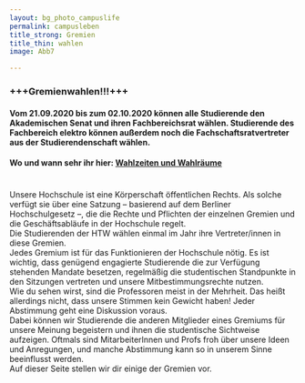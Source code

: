 ```yaml
---
layout: bg_photo_campuslife
permalink: campusleben
title_strong: Gremien
title_thin: wahlen
image: Abb7

---
```

### **+++Gremienwahlen!!!+++**

#### Vom 21.09.2020 bis zum 02.10.2020 können alle Studierende den Akademischen Senat und ihren Fachbereichsrat wählen. Studierende des Fachbereich elektro können außerdem noch die Fachschaftsratvertreter aus der Studierendenschaft wählen.

#### Wo und wann sehr ihr hier: [Wahlzeiten und Wahlräume](https://www.htw-berlin.de/fileadmin/HTW/Zentral/Zentraler_Wahlvorstand/Wahlorte___-zeiten.pdf)

 

#  

 

Unsere Hochschule ist eine Körperschaft öffentlichen Rechts. Als solche verfügt sie über eine Satzung – basierend auf dem Berliner Hochschulgesetz –, die die Rechte und Pflichten der einzelnen Gremien und die Geschäftsabläufe in der Hochschule regelt.  
Die Studierenden der HTW wählen einmal im Jahr ihre Vertreter/innen in diese Gremien.  
Jedes Gremium ist für das Funktionieren der Hochschule nötig. Es ist wichtig, dass genügend engagierte Studierende die zur Verfügung stehenden Mandate besetzen, regelmäßig die studentischen Standpunkte in den Sitzungen vertreten und unsere Mitbestimmungsrechte nutzen.  
Wie du sehen wirst, sind die Professoren meist in der Mehrheit. Das heißt allerdings nicht, dass unsere Stimmen kein Gewicht haben! Jeder Abstimmung geht eine Diskussion voraus.  
Dabei können wir Studierende die anderen Mitglieder eines Gremiums für unsere Meinung begeistern und ihnen die studentische Sichtweise aufzeigen. Oftmals sind MitarbeiterInnen und Profs froh über unsere Ideen und Anregungen, und manche Abstimmung kann so in unserem Sinne beeinflusst werden.  
Auf dieser Seite stellen wir dir einige der Gremien vor.